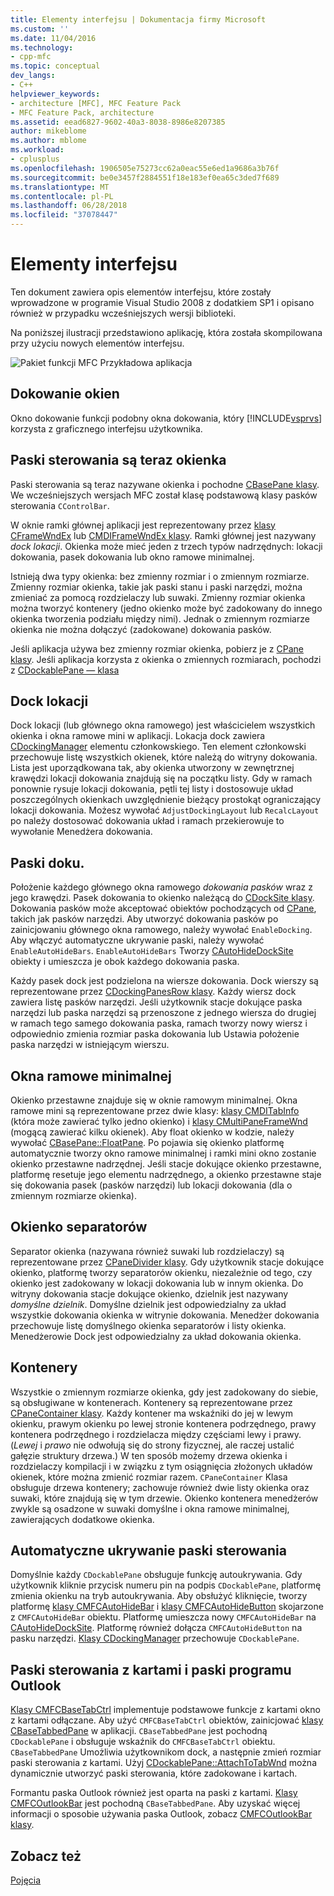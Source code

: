 ```yaml
---
title: Elementy interfejsu | Dokumentacja firmy Microsoft
ms.custom: ''
ms.date: 11/04/2016
ms.technology:
- cpp-mfc
ms.topic: conceptual
dev_langs:
- C++
helpviewer_keywords:
- architecture [MFC], MFC Feature Pack
- MFC Feature Pack, architecture
ms.assetid: eead6827-9602-40a3-8038-8986e8207385
author: mikeblome
ms.author: mblome
ms.workload:
- cplusplus
ms.openlocfilehash: 1906505e75273cc62a0eac55e6ed1a9686a3b76f
ms.sourcegitcommit: be0e3457f2884551f18e183ef0ea65c3ded7f689
ms.translationtype: MT
ms.contentlocale: pl-PL
ms.lasthandoff: 06/28/2018
ms.locfileid: "37078447"
---
```

# <a name="interface-elements"></a>Elementy interfejsu
Ten dokument zawiera opis elementów interfejsu, które zostały wprowadzone w programie Visual Studio 2008 z dodatkiem SP1 i opisano również w przypadku wcześniejszych wersji biblioteki.  
  
 Na poniższej ilustracji przedstawiono aplikację, która została skompilowana przy użyciu nowych elementów interfejsu.  
  
 ![Pakiet funkcji MFC Przykładowa aplikacja](../mfc/media/mfc_featurepack.png "mfc_featurepack")  
  
## <a name="window-docking"></a>Dokowanie okien  
 Okno dokowanie funkcji podobny okna dokowania, który [!INCLUDE[vsprvs](../assembler/masm/includes/vsprvs_md.md)] korzysta z graficznego interfejsu użytkownika.  
  
## <a name="control-bars-are-now-panes"></a>Paski sterowania są teraz okienka  
 Paski sterowania są teraz nazywane okienka i pochodne [CBasePane klasy](../mfc/reference/cbasepane-class.md). We wcześniejszych wersjach MFC został klasę podstawową klasy pasków sterowania `CControlBar`.  
  
 W oknie ramki głównej aplikacji jest reprezentowany przez [klasy CFrameWndEx](../mfc/reference/cframewndex-class.md) lub [CMDIFrameWndEx klasy](../mfc/reference/cmdiframewndex-class.md). Ramki głównej jest nazywany *dock lokacji*. Okienka może mieć jeden z trzech typów nadrzędnych: lokacji dokowania, pasek dokowania lub okno ramowe minimalnej.  
  
 Istnieją dwa typy okienka: bez zmienny rozmiar i o zmiennym rozmiarze. Zmienny rozmiar okienka, takie jak paski stanu i paski narzędzi, można zmieniać za pomocą rozdzielaczy lub suwaki. Zmienny rozmiar okienka można tworzyć kontenery (jedno okienko może być zadokowany do innego okienka tworzenia podziału między nimi). Jednak o zmiennym rozmiarze okienka nie można dołączyć (zadokowane) dokowania pasków.  
  
 Jeśli aplikacja używa bez zmienny rozmiar okienka, pobierz je z [CPane klasy](../mfc/reference/cpane-class.md).  Jeśli aplikacja korzysta z okienka o zmiennych rozmiarach, pochodzi z [CDockablePane — klasa](../mfc/reference/cdockablepane-class.md)  
  
## <a name="dock-site"></a>Dock lokacji  
 Dock lokacji (lub głównego okna ramowego) jest właścicielem wszystkich okienka i okna ramowe mini w aplikacji. Lokacja dock zawiera [CDockingManager](../mfc/reference/cdockingmanager-class.md) elementu członkowskiego. Ten element członkowski przechowuje listę wszystkich okienek, które należą do witryny dokowania. Lista jest uporządkowana tak, aby okienka utworzony w zewnętrznej krawędzi lokacji dokowania znajdują się na początku listy. Gdy w ramach ponownie rysuje lokacji dokowania, pętli tej listy i dostosowuje układ poszczególnych okienkach uwzględnienie bieżący prostokąt ograniczający lokacji dokowania. Możesz wywołać `AdjustDockingLayout` lub `RecalcLayout` po należy dostosować dokowania układ i ramach przekierowuje to wywołanie Menedżera dokowania.  
  
## <a name="dock-bars"></a>Paski doku.  
 Położenie każdego głównego okna ramowego *dokowania pasków* wraz z jego krawędzi. Pasek dokowania to okienko należącą do [CDockSite klasy](../mfc/reference/cdocksite-class.md). Dokowania pasków może akceptować obiektów pochodzących od [CPane](../mfc/reference/cpane-class.md), takich jak pasków narzędzi. Aby utworzyć dokowania pasków po zainicjowaniu głównego okna ramowego, należy wywołać `EnableDocking`. Aby włączyć automatyczne ukrywanie paski, należy wywołać `EnableAutoHideBars`. `EnableAutoHideBars` Tworzy [CAutoHideDockSite](../mfc/reference/cautohidedocksite-class.md) obiekty i umieszcza je obok każdego dokowania paska.  
  
 Każdy pasek dock jest podzielona na wiersze dokowania. Dock wierszy są reprezentowane przez [CDockingPanesRow klasy](../mfc/reference/cdockingpanesrow-class.md). Każdy wiersz dock zawiera listę pasków narzędzi. Jeśli użytkownik stacje dokujące paska narzędzi lub paska narzędzi są przenoszone z jednego wiersza do drugiej w ramach tego samego dokowania paska, ramach tworzy nowy wiersz i odpowiednio zmienia rozmiar paska dokowania lub Ustawia położenie paska narzędzi w istniejącym wierszu.  
  
## <a name="mini-frame-windows"></a>Okna ramowe minimalnej  
 Okienko przestawne znajduje się w oknie ramowym minimalnej. Okna ramowe mini są reprezentowane przez dwie klasy: [klasy CMDITabInfo](../mfc/reference/cmditabinfo-class.md) (która może zawierać tylko jedno okienko) i [klasy CMultiPaneFrameWnd](../mfc/reference/cmultipaneframewnd-class.md) (mogącą zawierać kilku okienek). Aby float okienko w kodzie, należy wywołać [CBasePane::FloatPane](../mfc/reference/cbasepane-class.md#floatpane). Po pojawia się okienko platformę automatycznie tworzy okno ramowe minimalnej i ramki mini okno zostanie okienko przestawne nadrzędnej. Jeśli stacje dokujące okienko przestawne, platformę resetuje jego elementu nadrzędnego, a okienko przestawne staje się dokowania pasek (pasków narzędzi) lub lokacji dokowania (dla o zmiennym rozmiarze okienka).  
  
## <a name="pane-dividers"></a>Okienko separatorów  
 Separator okienka (nazywana również suwaki lub rozdzielaczy) są reprezentowane przez [CPaneDivider klasy](../mfc/reference/cpanedivider-class.md). Gdy użytkownik stacje dokujące okienko, platformę tworzy separatorów okienku, niezależnie od tego, czy okienko jest zadokowany w lokacji dokowania lub w innym okienka. Do witryny dokowania stacje dokujące okienko, dzielnik jest nazywany *domyślne dzielnik*. Domyślne dzielnik jest odpowiedzialny za układ wszystkie dokowania okienka w witrynie dokowania. Menedżer dokowania przechowuje listę domyślnego okienka separatorów i listy okienka. Menedżerowie Dock jest odpowiedzialny za układ dokowania okienka.  
  
## <a name="containers"></a>Kontenery  
 Wszystkie o zmiennym rozmiarze okienka, gdy jest zadokowany do siebie, są obsługiwane w kontenerach. Kontenery są reprezentowane przez [CPaneContainer klasy](../mfc/reference/cpanecontainer-class.md). Każdy kontener ma wskaźniki do jej w lewym okienku, prawym okienku po lewej stronie kontenera podrzędnego, prawy kontenera podrzędnego i rozdzielacza między częściami lewy i prawy. (*Lewej* i *prawo* nie odwołują się do strony fizycznej, ale raczej ustalić gałęzie struktury drzewa.) W ten sposób możemy drzewa okienka i rozdzielaczy kompilacji i w związku z tym osiągnięcia złożonych układów okienek, które można zmienić rozmiar razem. `CPaneContainer` Klasa obsługuje drzewa kontenery; zachowuje również dwie listy okienka oraz suwaki, które znajdują się w tym drzewie. Okienko kontenera menedżerów zwykle są osadzone w suwaki domyślne i okna ramowe minimalnej, zawierających dodatkowe okienka.  
  
## <a name="auto-hide-control-bars"></a>Automatyczne ukrywanie paski sterowania  
 Domyślnie każdy `CDockablePane` obsługuje funkcję autoukrywania. Gdy użytkownik kliknie przycisk numeru pin na podpis `CDockablePane`, platformę zmienia okienku na tryb autoukrywania. Aby obsłużyć kliknięcie, tworzy platformę [klasy CMFCAutoHideBar](../mfc/reference/cmfcautohidebar-class.md) i [klasy CMFCAutoHideButton](../mfc/reference/cmfcautohidebutton-class.md) skojarzone z `CMFCAutoHideBar` obiektu. Platformę umieszcza nowy `CMFCAutoHideBar` na [CAutoHideDockSite](../mfc/reference/cautohidedocksite-class.md). Platformę również dołącza `CMFCAutoHideButton` na pasku narzędzi. [Klasy CDockingManager](../mfc/reference/cdockingmanager-class.md) przechowuje `CDockablePane`.  
  
## <a name="tabbed-control-bars-and-outlook-bars"></a>Paski sterowania z kartami i paski programu Outlook  
 [Klasy CMFCBaseTabCtrl](../mfc/reference/cmfcbasetabctrl-class.md) implementuje podstawowe funkcje z kartami okno z kartami odłączane. Aby użyć `CMFCBaseTabCtrl` obiektów, zainicjować [klasy CBaseTabbedPane](../mfc/reference/cbasetabbedpane-class.md) w aplikacji. `CBaseTabbedPane` jest pochodną `CDockablePane` i obsługuje wskaźnik do `CMFCBaseTabCtrl` obiektu. `CBaseTabbedPane` Umożliwia użytkownikom dock, a następnie zmień rozmiar paski sterowania z kartami. Użyj [CDockablePane::AttachToTabWnd](../mfc/reference/cdockablepane-class.md#attachtotabwnd) można dynamicznie utworzyć paski sterowania, które zadokowane i kartach.  
  
 Formantu paska Outlook również jest oparta na paski z kartami. [Klasy CMFCOutlookBar](../mfc/reference/cmfcoutlookbar-class.md) jest pochodną `CBaseTabbedPane`. Aby uzyskać więcej informacji o sposobie używania paska Outlook, zobacz [CMFCOutlookBar klasy](../mfc/reference/cmfcoutlookbar-class.md).  
  
## <a name="see-also"></a>Zobacz też  
 [Pojęcia](../mfc/mfc-concepts.md)

